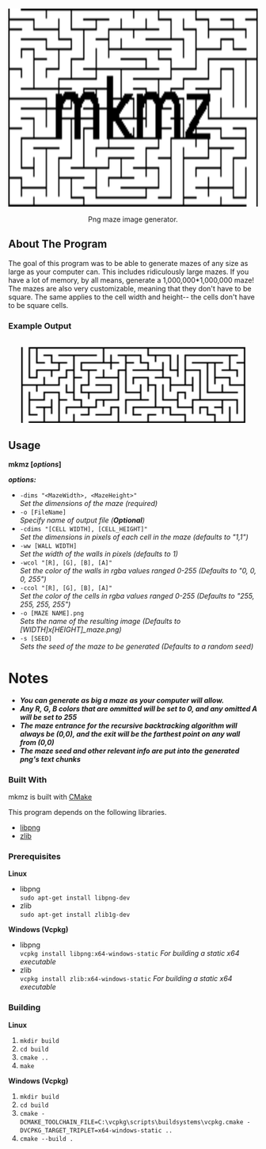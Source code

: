 <br />
<div align="center">
  <a href="https://github.com/jcsq6/mkmz">
    <img src="images/logo.png" alt="Logo" width="800" height="400">
  </a>

  <p align="center">
    Png maze image generator.
  </p>
</div>

## About The Program

The goal of this program was to be able to generate mazes of any size as large as your computer can. This includes ridiculously large mazes. If you have a lot of memory, by all means, generate a 1,000,000*1,000,000 maze! The mazes are also very customizable, meaning that they don't have to be square. The same applies to the cell width and height-- the cells don't have to be square cells.

### Example Output  
<br />
<div align="center">
  <a href="https://github.com/jcsq6/mkmz">
    <img src="images/top.png" alt="example" width="453" height="153">
  </a>
</div>

## Usage
**mkmz [*options*]** 

***options:***  
* ```-dims "<MazeWidth>, <MazeHeight>"```  
*Set the dimensions of the maze (required)*  
* ```-o [FileName]```  
*Specify name of output file (**Optional**)*  
* ```-cdims "[CELL WIDTH], [CELL_HEIGHT]"```  
*Set the dimensions in pixels of each cell in the maze (defaults to "1,1")*  
* ```-ww [WALL WIDTH]```  
*Set the width of the walls in pixels (defaults to 1)*  
* ```-wcol "[R], [G], [B], [A]"```  
*Set the color of the walls in rgba values ranged 0-255 (Defaults to "0, 0, 0, 255")*  
* ```-ccol "[R], [G], [B], [A]"```  
*Set the color of the cells in rgba values ranged 0-255 (Defaults to "255, 255, 255, 255")*  
* ```-o [MAZE NAME].png```  
*Sets the name of the resulting image (Defaults to [WIDTH]x[HEIGHT]_maze.png)*  
* ```-s [SEED]```  
*Sets the seed of the maze to be generated (Defaults to a random seed)*  

# Notes
* ***You can generate as big a maze as your computer will allow.***  
* ***Any R, G, B colors that are ommitted will be set to 0, and any omitted A will be set to 255***
* ***The maze entrance for the recursive backtracking algorithm will always be (0,0), and the exit will be the farthest point on any wall from (0,0)***  
* ***The maze seed and other relevant info are put into the generated png's text chunks***  

### Built With

mkmz is built with [CMake](https://cmake.org/)

This program depends on the following libraries.

* [libpng](http://www.libpng.org/pub/png/libpng.html)
* [zlib](https://zlib.net/)

### Prerequisites
**Linux**
* libpng  
  `sudo apt-get install libpng-dev`
* zlib  
  `sudo apt-get install zlib1g-dev`  
  
**Windows (Vcpkg)**  
* libpng  
  `vcpkg install libpng:x64-windows-static` *For building a static x64 executable*  
* zlib  
  `vcpkg install zlib:x64-windows-static` *For building a static x64 executable*  

### Building
**Linux**
  1. `mkdir build`
  2. `cd build`
  3. `cmake ..`  
  4. `make` 
 
**Windows (Vcpkg)**
  1. `mkdir build`
  2. `cd build`
  3. `cmake -DCMAKE_TOOLCHAIN_FILE=C:\vcpkg\scripts\buildsystems\vcpkg.cmake -DVCPKG_TARGET_TRIPLET=x64-windows-static ..`
  4. `cmake --build .`